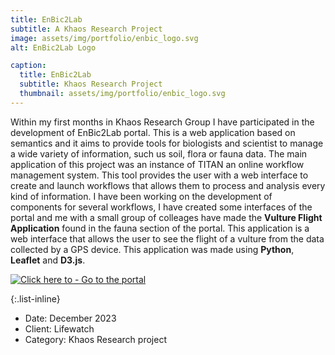 ```yaml
---
title: EnBic2Lab
subtitle: A Khaos Research Project
image: assets/img/portfolio/enbic_logo.svg
alt: EnBic2Lab Logo

caption:
  title: EnBic2Lab
  subtitle: Khaos Research Project
  thumbnail: assets/img/portfolio/enbic_logo.svg
---
```

Within my first months in Khaos Research Group I have participated in the development of EnBic2Lab portal. This is a web application based on semantics and it aims to provide tools for biologists and scientist to manage a wide variety of information, such us soil, flora or fauna data. The main application of this project was an instance of TITAN an online workflow management system. This tool provides the user with a web interface to create and launch workflows that allows them to process and analysis every kind of information. I have been working on the development of components for several workflows, I have created some interfaces of the portal and me with a small group of colleages have made the **Vulture Flight Application** found in the fauna section of the portal. This application is a web interface that allows the user to see the flight of a vulture from the data collected by a GPS device. This application was made using **Python**, **Leaflet** and **D3.js**.

[![Click here to - Go to the portal](https://img.shields.io/static/v1?label=Click+here+to&message=Go+to+the+portal&color=2ea44f&style=for-the-badge)](https://enbic2lab.uma.es/)

{:.list-inline}
- Date: December 2023
- Client: Lifewatch
- Category: Khaos Research project

